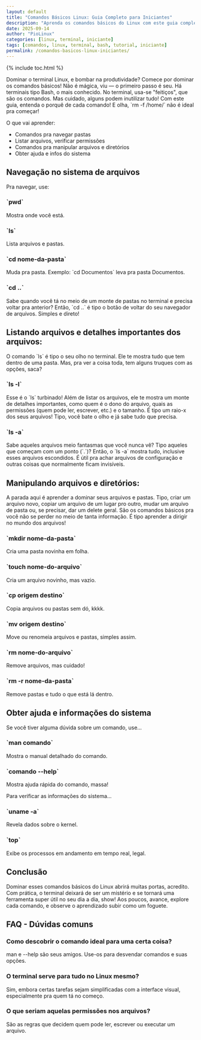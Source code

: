 ```yaml
---
layout: default
title: "Comandos Básicos Linux: Guia Completo para Iniciantes"
description: "Aprenda os comandos básicos do Linux com este guia completo: ls, cd, mkdir, rm, cp, mv, sudo, apt e mais. Perfeito para quem está começando no terminal."
date: 2025-09-14
author: "PioLinux"
categories: [linux, terminal, iniciante]
tags: [comandos, linux, terminal, bash, tutorial, iniciante]
permalink: /comandos-basicos-linux-iniciantes/
---
```



{% include toc.html %}




<section class="post-content">
<p>
      Dominar o terminal Linux, e bombar na produtividade? Comece por dominar os comandos básicos! Não é mágica, viu — o primeiro passo é seu. Há terminais tipo Bash, o mais conhecido. No terminal, usa-se "feitiços", que são os comandos. Mas cuidado, alguns podem inutilizar tudo! Com este guia, entenda o porquê de cada comando! E olha, `rm -f /home/` não é ideal pra começar!
     </p>
<p>
      O que vai aprender:
     </p>
<ul>
<li>
       Comandos pra navegar pastas
      </li>
<li>
       Listar arquivos, verificar permissões
      </li>
<li>
       Comandos pra manipular arquivos e diretórios
      </li>
<li>
       Obter ajuda e infos do sistema
      </li>
</ul>
<h2>
      Navegação no sistema de arquivos
     </h2>
<p>
      Pra navegar, use:
     </p>
<h3>
      `pwd`
     </h3>
<p>
      Mostra onde você está.
     </p>
<h3>
      `ls`
     </h3>
<p>
      Lista arquivos e pastas.
     </p>
<h3>
      `cd nome-da-pasta`
     </h3>
<p>
      Muda pra pasta. Exemplo: `cd Documentos` leva pra pasta Documentos.
     </p>
<h3>
      `cd ..`
     </h3>
<p>
      Sabe quando você tá no meio de um monte de pastas no terminal e precisa voltar pra anterior? Então, `cd ..` é tipo o botão de voltar do seu navegador de arquivos. Simples e direto!
     </p>
<h2>
      Listando arquivos e detalhes importantes dos arquivos:
     </h2>
<p>
      O comando `ls` é tipo o seu olho no terminal. Ele te mostra tudo que tem dentro de uma pasta. Mas, pra ver a coisa toda, tem alguns truques com as opções, saca?
     </p>
<h3>
      `ls -l`
     </h3>
<p>
      Esse é o `ls` turbinado! Além de listar os arquivos, ele te mostra um monte de detalhes importantes, como quem é o dono do arquivo, quais as permissões (quem pode ler, escrever, etc.) e o tamanho. É tipo um raio-x dos seus arquivos! Tipo, você bate o olho e já sabe tudo que precisa.
     </p>
<h3>
      `ls -a`
     </h3>
<p>
      Sabe aqueles arquivos meio fantasmas que você nunca vê? Tipo aqueles que começam com um ponto (`.`)? Então, o `ls -a` mostra tudo, inclusive esses arquivos escondidos. É útil pra achar arquivos de configuração e outras coisas que normalmente ficam invisíveis.
     </p>
<h2>
      Manipulando arquivos e diretórios:
     </h2>
<p>
      A parada aqui é aprender a dominar seus arquivos e pastas. Tipo, criar um arquivo novo, copiar um arquivo de um lugar pro outro, mudar um arquivo de pasta ou, se precisar, dar um delete geral. São os comandos básicos pra você não se perder no meio de tanta informação. É tipo aprender a dirigir no mundo dos arquivos!
     </p>
<h3>
      `mkdir nome-da-pasta`
     </h3>
<p>
      Cria uma pasta novinha em folha.
     </p>
<h3>
      `touch nome-do-arquivo`
     </h3>
<p>
      Cria um arquivo novinho, mas vazio.
     </p>
<h3>
      `cp origem destino`
     </h3>
<p>
      Copia arquivos ou pastas sem dó, kkkk.
     </p>
<h3>
      `mv origem destino`
     </h3>
<p>
      Move ou renomeia arquivos e pastas, simples assim.
     </p>
<h3>
      `rm nome-do-arquivo`
     </h3>
<p>
      Remove arquivos, mas cuidado!
     </p>
<h3>
      `rm -r nome-da-pasta`
     </h3>
<p>
      Remove pastas e tudo o que está lá dentro.
     </p>
<h2>
      Obter ajuda e informações do sistema
     </h2>
<p>
      Se você tiver alguma dúvida sobre um comando, use...
     </p>
<h3>
      `man comando`
     </h3>
<p>
      Mostra o manual detalhado do comando.
     </p>
<h3>
      `comando --help`
     </h3>
<p>
      Mostra ajuda rápida do comando, massa!
     </p>
<p>
      Para verificar as informações do sistema...
     </p>
<h3>
      `uname -a`
     </h3>
<p>
      Revela dados sobre o kernel.
     </p>
<h3>
      `top`
     </h3>
<p>
      Exibe os processos em andamento em tempo real, legal.
     </p>
<h2>
      Conclusão
     </h2>
<p>
      Dominar esses comandos básicos do Linux abrirá muitas portas, acredito. Com prática, o terminal deixará de ser um mistério e se tornará uma ferramenta super útil no seu dia a dia, show! Aos poucos, avance, explore cada comando, e observe o aprendizado subir como um foguete.
     </p>
<h2>
      FAQ - Dúvidas comuns
     </h2>
<h3>
      Como descobrir o comando ideal para uma certa coisa?
     </h3>
<p>
      man e --help são seus amigos. Use-os para desvendar comandos e suas opções.
     </p>
<h3>
      O terminal serve para tudo no Linux mesmo?
     </h3>
<p>
      Sim, embora certas tarefas sejam simplificadas com a interface visual, especialmente pra quem tá no começo.
     </p>
<h3>
      O que seriam aquelas permissões nos arquivos?
     </h3>
<p>
      São as regras que decidem quem pode ler, escrever ou executar um arquivo.
     </p>
</section>
